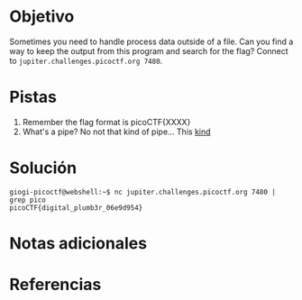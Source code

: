 # Objetivo
Sometimes you need to handle process data outside of a file. Can you find a way to keep the output from this program and search for the flag? Connect to `jupiter.challenges.picoctf.org 7480`.
# Pistas
1. Remember the flag format is picoCTF{XXXX}
2. What's a pipe? No not that kind of pipe... This [kind](http://www.linfo.org/pipes.html)
# Solución
```
giogi-picoctf@webshell:~$ nc jupiter.challenges.picoctf.org 7480 | grep pico
picoCTF{digital_plumb3r_06e9d954}
```
# Notas adicionales
# Referencias